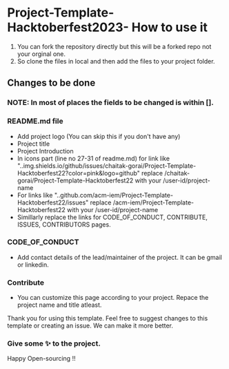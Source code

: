 # Project-Template-Hacktoberfest2023- How to use it
1. You can fork the repository directly but this will be a forked repo not your orginal one.
2. So clone the files in local and then add the files to your project folder.

## Changes to be done
### NOTE: In most of places the fields to be changed is within []. 
 ### README.md file
 * Add project logo (You can skip this if you don't have any)
 * Project title
 * Project Introduction
 * In icons part (line no 27-31 of readme.md) for link like "..img.shields.io/github/issues/chaitak-gorai/Project-Template-Hacktoberfest22?color=pink&logo=github" replace /chaitak-gorai/Project-Template-Hacktoberfest22
   with your /user-id/project-name
 * For links like "..github.com/acm-iem/Project-Template-Hacktoberfest22/issues" replace /acm-iem/Project-Template-Hacktoberfest22 with your /user-id/project-name
 * Simillarly replace the links for CODE_OF_CONDUCT, CONTRIBUTE, ISSUES, CONTRIBUTORS pages.
 
### CODE_OF_CONDUCT
* Add contact details of the lead/maintainer of the project. It can be gmail or linkedin.

### Contribute
* You can customize this page according to your project. Repace the project name and title atleast.


Thank you for using this template. Feel free to suggest changes to this template or creating an issue. We can make it more better. 
### Give some ✨ to the project. 
Happy Open-sourcing !!
